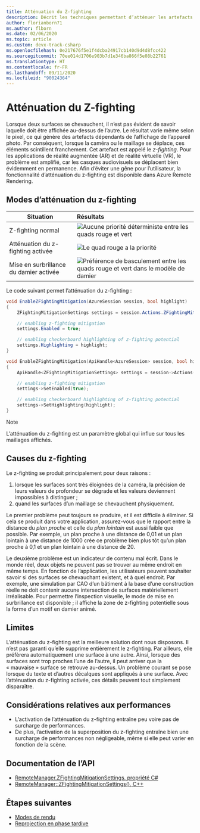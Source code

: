 ```yaml
---
title: Atténuation du Z-fighting
description: Décrit les techniques permettant d’atténuer les artefacts du z-fighting
author: florianborn71
ms.author: flborn
ms.date: 02/06/2020
ms.topic: article
ms.custom: devx-track-csharp
ms.openlocfilehash: 0e217676f5e1f4dcba24917cb140d9d4d8fcc422
ms.sourcegitcommit: 70ee014d1706e903b7d1e346ba866f5e08b22761
ms.translationtype: HT
ms.contentlocale: fr-FR
ms.lasthandoff: 09/11/2020
ms.locfileid: "90024364"
---
```

# <a name="z-fighting-mitigation"></a>Atténuation du Z-fighting

Lorsque deux surfaces se chevauchent, il n’est pas évident de savoir laquelle doit être affichée au-dessus de l’autre. Le résultat varie même selon le pixel, ce qui génère des artefacts dépendants de l’affichage de l’appareil photo. Par conséquent, lorsque la caméra ou le maillage se déplace, ces éléments scintillent franchement. Cet artefact est appelé le *z-fighting*. Pour les applications de réalité augmentée (AR) et de réalité virtuelle (VR), le problème est amplifié, car les casques audiovisuels se déplacent bien évidemment en permanence. Afin d’éviter une gêne pour l’utilisateur, la fonctionnalité d’atténuation du z-fighting est disponible dans Azure Remote Rendering.

## <a name="z-fighting-mitigation-modes"></a>Modes d’atténuation du z-fighting

|Situation                        | Résultats                               |
|---------------------------------|:-------------------------------------|
|Z-fighting normal               |![Aucune priorité déterministe entre les quads rouge et vert](./media/zfighting-0.png)|
|Atténuation du z-fighting activée    |![Le quad rouge a la priorité](./media/zfighting-1.png)|
|Mise en surbrillance du damier activée|![Préférence de basculement entre les quads rouge et vert dans le modèle de damier](./media/zfighting-2.png)|

Le code suivant permet l’atténuation du z-fighting :

```cs
void EnableZFightingMitigation(AzureSession session, bool highlight)
{
    ZFightingMitigationSettings settings = session.Actions.ZFightingMitigationSettings;

    // enabling z-fighting mitigation
    settings.Enabled = true;

    // enabling checkerboard highlighting of z-fighting potential
    settings.Highlighting = highlight;
}
```

```cpp
void EnableZFightingMitigation(ApiHandle<AzureSession> session, bool highlight)
{
    ApiHandle<ZFightingMitigationSettings> settings = session->Actions()->GetZFightingMitigationSettings();

    // enabling z-fighting mitigation
    settings->SetEnabled(true);

    // enabling checkerboard highlighting of z-fighting potential
    settings->SetHighlighting(highlight);
}
```

> [!NOTE]
> L’atténuation du z-fighting est un paramètre global qui influe sur tous les maillages affichés.

## <a name="reasons-for-z-fighting"></a>Causes du z-fighting

Le z-fighting se produit principalement pour deux raisons :

1. lorsque les surfaces sont très éloignées de la caméra, la précision de leurs valeurs de profondeur se dégrade et les valeurs deviennent impossibles à distinguer ;
1. quand les surfaces d’un maillage se chevauchent physiquement.

Le premier problème peut toujours se produire, et il est difficile à éliminer. Si cela se produit dans votre application, assurez-vous que le rapport entre la distance du *plan proche* et celle du *plan lointain* est aussi faible que possible. Par exemple, un plan proche à une distance de 0,01 et un plan lointain à une distance de 1000 crée ce problème bien plus tôt qu’un plan proche à 0,1 et un plan lointain à une distance de 20.

Le deuxième problème est un indicateur de contenu mal écrit. Dans le monde réel, deux objets ne peuvent pas se trouver au même endroit en même temps. En fonction de l’application, les utilisateurs peuvent souhaiter savoir si des surfaces se chevauchant existent, et à quel endroit. Par exemple, une simulation par CAO d’un bâtiment à la base d’une construction réelle ne doit contenir aucune intersection de surfaces matériellement irréalisable. Pour permettre l’inspection visuelle, le mode de mise en surbrillance est disponible ; il affiche la zone de z-fighting potentielle sous la forme d’un motif en damier animé.

## <a name="limitations"></a>Limites

L’atténuation du z-fighting est la meilleure solution dont nous disposons. Il n’est pas garanti qu’elle supprime entièrement le z-fighting. Par ailleurs, elle préfèrera automatiquement une surface à une autre. Ainsi, lorsque des surfaces sont trop proches l’une de l’autre, il peut arriver que la « mauvaise » surface se retrouve au-dessus. Un problème courant se pose lorsque du texte et d’autres décalques sont appliqués à une surface. Avec l’atténuation du z-fighting activée, ces détails peuvent tout simplement disparaître.

## <a name="performance-considerations"></a>Considérations relatives aux performances

* L’activation de l’atténuation du z-fighting entraîne peu voire pas de surcharge de performances.
* De plus, l’activation de la superposition du z-fighting entraîne bien une surcharge de performances non négligeable, même si elle peut varier en fonction de la scène.

## <a name="api-documentation"></a>Documentation de l’API

* [RemoteManager.ZFightingMitigationSettings, propriété C#](https://docs.microsoft.com/dotnet/api/microsoft.azure.remoterendering.remotemanager.zfightingmitigationsettings)
* [RemoteManager::ZFightingMitigationSettings(), C++](https://docs.microsoft.com/cpp/api/remote-rendering/remotemanager#zfightingmitigationsettings)

## <a name="next-steps"></a>Étapes suivantes

* [Modes de rendu](../../concepts/rendering-modes.md)
* [Reprojection en phase tardive](late-stage-reprojection.md)

